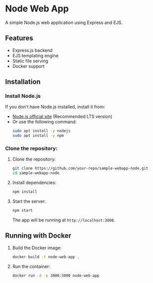 # Node Web App

A simple Node.js web application using Express and EJS.

## Features
- Express.js backend
- EJS templating engine
- Static file serving
- Docker support

## Installation
### Install Node.js

If you don't have Node.js installed, install it from:
- [Node.js official site](https://nodejs.org/) (Recommended LTS version)
- Or use the following command:
  ```sh
  sudo apt install -y nodejs
  sudo apt install -y npm
  ```

### Clone the repository:
1. Clone the repository:
   ```sh
   git clone https://github.com/your-repo/sample-webapp-node.git
   cd sample-webapp-node
   ```

2. Install dependencies:
   ```sh
   npm install
   ```

3. Start the server:
   ```sh
   npm start
   ```
   The app will be running at `http://localhost:3000`.

## Running with Docker

1. Build the Docker image:
   ```sh
   docker build -t node-web-app .
   ```

2. Run the container:
   ```sh
   docker run -d -p 3000:3000 node-web-app
   ```

